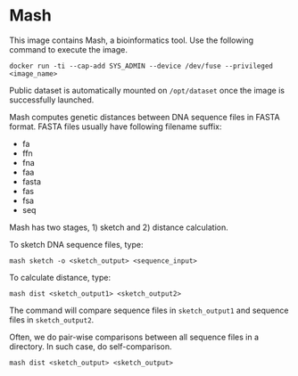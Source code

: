 # Mash

This image contains Mash, a bioinformatics tool. Use the following command to 
execute the image.

```
docker run -ti --cap-add SYS_ADMIN --device /dev/fuse --privileged <image_name>
```

Public dataset is automatically mounted on `/opt/dataset` once the image 
is successfully launched.

Mash computes genetic distances between DNA sequence files in FASTA format. 
FASTA files usually have following filename suffix:
- fa
- ffn
- fna
- faa
- fasta
- fas
- fsa
- seq

Mash has two stages, 1) sketch and 2) distance calculation. 

To sketch DNA sequence files, type:
```
mash sketch -o <sketch_output> <sequence_input>
```

To calculate distance, type:
```
mash dist <sketch_output1> <sketch_output2>
```
The command will compare sequence files in `sketch_output1` and sequence files
in `sketch_output2`.

Often, we do pair-wise comparisons between all sequence files in a directory. In
such case, do self-comparison.
```
mash dist <sketch_output> <sketch_output>
```
